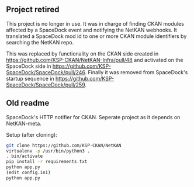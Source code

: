## Project retired

This project is no longer in use. It was in charge of finding CKAN modules affected by a SpaceDock event and notifying the NetKAN webhooks. It translated a SpaceDock mod id to one or more CKAN module identifiers by searching the NetKAN repo.

This was replaced by functionality on the CKAN side created in https://github.com/KSP-CKAN/NetKAN-Infra/pull/48 and activated on the SpaceDock side in https://github.com/KSP-SpaceDock/SpaceDock/pull/246. Finally it was removed from SpaceDock's startup sequence in https://github.com/KSP-SpaceDock/SpaceDock/pull/259.

## Old readme

SpaceDock's HTTP notifier for CKAN. Seperate project as it depends on NetKAN-meta.  
  
Setup (after cloning):  

```sh
git clone https://github.com/KSP-CKAN/NetKAN  
virtualenv -p /usr/bin/python3 .  
. bin/activate  
pip install -r requirements.txt  
python app.py  
(edit config.ini)  
python app.py  
```
